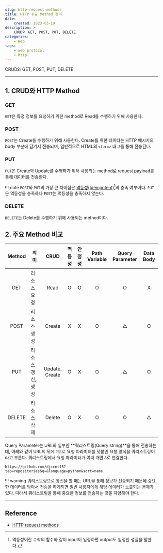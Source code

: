 ```yaml
---
slug: http-request-methods
title: HTTP 주요 Method 정리
date:
    created: 2023-03-19
description: >
    CRUD와 GET, POST, PUT, DELETE
categories:
    - Web
tags:
    - web protocol
    - http
---
```


CRUD와 GET, POST, PUT, DELETE  

<!-- more -->

---

## 1. CRUD와 HTTP Method

### GET

`GET`은 특정 정보를 요청하기 위한 method로 Read를 수행하기 위해 사용한다.  

### POST

`POST`는 Create를 수행하기 위해 사용한다. Create를 위한 데이터는 HTTP 메시지의 body 부분에 담겨서 전송되며, 일반적으로 HTML의 `<form>` 태그를 통해 전송된다.  

### PUT

`PUT`은 Create와 Update를 수행하기 위해 사용되는 method로 request payload를 통해 데이터를 전송한다.  

!!! note
    `POST`와 `PUT`의 가장 큰 차이점은 [멱등성(Idempotent)](https://en.wikipedia.org/wiki/Idempotence)[^1]의 충족 여부이다. `PUT`은 멱등성을 충족하나 `POST`는 멱등성을 충족하지 않는다.  

[^1]: 멱등성이란 수학의 함수와 같이 input이 일정하면 output도 일정한 성질을 말한다.  

### DELETE

`DELETE`는 Delete를 수행하기 위해 사용되는 method이다.  

## 2. 주요 Method 비교

| Method | 의미              |      CRUD      | 멱등성 | 안정성 | Path Variable | Query Parameter | Data Body |
| :----: | ----------------- | :------------: | :----: | :----: | :-----------: | :-------------: | :-------: |
|  GET   | 리소스 요청       |      Read      |   O    |   O    |       O       |        O        |     X     |
|  POST  | 리소스 생성       |     Create     |   X    |   X    |       O       |        △        |     O     |
|  PUT   | 리소스 갱신, 생성 | Update, Create |   O    |   X    |       O       |        △        |     O     |
| DELETE | 리소스 삭제       |     Delete     |   O    |   X    |       O       |        O        |     △     |

Query Parameter는 URL의 일부인 **쿼리스트링(Query string)**을 통해 전송하는데, 아래와 같이 URL의 뒤에 `?`으로 요청 파라미터를 덧붙인 요청 양식을 쿼리스트링이라고 부른다. 쿼리스트링에서 요청 파라미터가 여러 개면 `&`로 연결한다.  

```
https://github.com/djccnt15?tab=repositories&q=&language=python&sort=name
```

!!! warning
    쿼리스트링으로 통신을 할 때는 URL을 통해 정보가 전송되기 때문에 중요한 데이터를 담아서 전송을 하게되면 일반 사용자에게 해당 데이터가 노출되는 문제가 있다. 따라서 쿼리스트링을 통해 중요한 정보를 전송하는 것을 지양해야 한다.

---
## Reference
- [HTTP request methods](https://developer.mozilla.org/en-US/docs/Web/HTTP/Methods)
